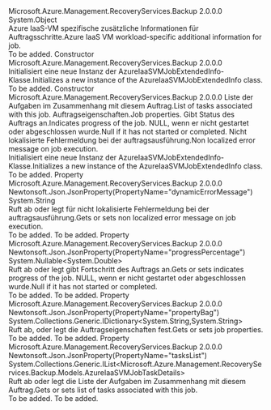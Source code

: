 <Type Name="AzureIaaSVMJobExtendedInfo" FullName="Microsoft.Azure.Management.RecoveryServices.Backup.Models.AzureIaaSVMJobExtendedInfo">
  <TypeSignature Language="C#" Value="public class AzureIaaSVMJobExtendedInfo" />
  <TypeSignature Language="ILAsm" Value=".class public auto ansi beforefieldinit AzureIaaSVMJobExtendedInfo extends System.Object" />
  <TypeSignature Language="DocId" Value="T:Microsoft.Azure.Management.RecoveryServices.Backup.Models.AzureIaaSVMJobExtendedInfo" />
  <TypeSignature Language="VB.NET" Value="Public Class AzureIaaSVMJobExtendedInfo" />
  <TypeSignature Language="F#" Value="type AzureIaaSVMJobExtendedInfo = class" />
  <AssemblyInfo>
    <AssemblyName>Microsoft.Azure.Management.RecoveryServices.Backup</AssemblyName>
    <AssemblyVersion>2.0.0.0</AssemblyVersion>
  </AssemblyInfo>
  <Base>
    <BaseTypeName>System.Object</BaseTypeName>
  </Base>
  <Interfaces />
  <Docs>
    <summary>
            <span data-ttu-id="88188-101">Azure IaaS-VM spezifische zusätzliche Informationen für Auftragsschritte.</span><span class="sxs-lookup"><span data-stu-id="88188-101">Azure IaaS VM workload-specific additional information for job.</span></span>
            </summary>
    <remarks>To be added.</remarks>
  </Docs>
  <Members>
    <Member MemberName=".ctor">
      <MemberSignature Language="C#" Value="public AzureIaaSVMJobExtendedInfo ();" />
      <MemberSignature Language="ILAsm" Value=".method public hidebysig specialname rtspecialname instance void .ctor() cil managed" />
      <MemberSignature Language="DocId" Value="M:Microsoft.Azure.Management.RecoveryServices.Backup.Models.AzureIaaSVMJobExtendedInfo.#ctor" />
      <MemberSignature Language="VB.NET" Value="Public Sub New ()" />
      <MemberType>Constructor</MemberType>
      <AssemblyInfo>
        <AssemblyName>Microsoft.Azure.Management.RecoveryServices.Backup</AssemblyName>
        <AssemblyVersion>2.0.0.0</AssemblyVersion>
      </AssemblyInfo>
      <Parameters />
      <Docs>
        <summary>
            <span data-ttu-id="88188-102">Initialisiert eine neue Instanz der AzureIaaSVMJobExtendedInfo-Klasse.</span><span class="sxs-lookup"><span data-stu-id="88188-102">Initializes a new instance of the AzureIaaSVMJobExtendedInfo class.</span></span>
            </summary>
        <remarks>To be added.</remarks>
      </Docs>
    </Member>
    <Member MemberName=".ctor">
      <MemberSignature Language="C#" Value="public AzureIaaSVMJobExtendedInfo (System.Collections.Generic.IList&lt;Microsoft.Azure.Management.RecoveryServices.Backup.Models.AzureIaaSVMJobTaskDetails&gt; tasksList = null, System.Collections.Generic.IDictionary&lt;string,string&gt; propertyBag = null, Nullable&lt;double&gt; progressPercentage = null, string dynamicErrorMessage = null);" />
      <MemberSignature Language="ILAsm" Value=".method public hidebysig specialname rtspecialname instance void .ctor(class System.Collections.Generic.IList`1&lt;class Microsoft.Azure.Management.RecoveryServices.Backup.Models.AzureIaaSVMJobTaskDetails&gt; tasksList, class System.Collections.Generic.IDictionary`2&lt;string, string&gt; propertyBag, valuetype System.Nullable`1&lt;float64&gt; progressPercentage, string dynamicErrorMessage) cil managed" />
      <MemberSignature Language="DocId" Value="M:Microsoft.Azure.Management.RecoveryServices.Backup.Models.AzureIaaSVMJobExtendedInfo.#ctor(System.Collections.Generic.IList{Microsoft.Azure.Management.RecoveryServices.Backup.Models.AzureIaaSVMJobTaskDetails},System.Collections.Generic.IDictionary{System.String,System.String},System.Nullable{System.Double},System.String)" />
      <MemberSignature Language="VB.NET" Value="Public Sub New (Optional tasksList As IList(Of AzureIaaSVMJobTaskDetails) = null, Optional propertyBag As IDictionary(Of String, String) = null, Optional progressPercentage As Nullable(Of Double) = null, Optional dynamicErrorMessage As String = null)" />
      <MemberSignature Language="F#" Value="new Microsoft.Azure.Management.RecoveryServices.Backup.Models.AzureIaaSVMJobExtendedInfo : System.Collections.Generic.IList&lt;Microsoft.Azure.Management.RecoveryServices.Backup.Models.AzureIaaSVMJobTaskDetails&gt; * System.Collections.Generic.IDictionary&lt;string, string&gt; * Nullable&lt;double&gt; * string -&gt; Microsoft.Azure.Management.RecoveryServices.Backup.Models.AzureIaaSVMJobExtendedInfo" Usage="new Microsoft.Azure.Management.RecoveryServices.Backup.Models.AzureIaaSVMJobExtendedInfo (tasksList, propertyBag, progressPercentage, dynamicErrorMessage)" />
      <MemberType>Constructor</MemberType>
      <AssemblyInfo>
        <AssemblyName>Microsoft.Azure.Management.RecoveryServices.Backup</AssemblyName>
        <AssemblyVersion>2.0.0.0</AssemblyVersion>
      </AssemblyInfo>
      <Parameters>
        <Parameter Name="tasksList" Type="System.Collections.Generic.IList&lt;Microsoft.Azure.Management.RecoveryServices.Backup.Models.AzureIaaSVMJobTaskDetails&gt;" />
        <Parameter Name="propertyBag" Type="System.Collections.Generic.IDictionary&lt;System.String,System.String&gt;" />
        <Parameter Name="progressPercentage" Type="System.Nullable&lt;System.Double&gt;" />
        <Parameter Name="dynamicErrorMessage" Type="System.String" />
      </Parameters>
      <Docs>
        <param name="tasksList"><span data-ttu-id="88188-103">Liste der Aufgaben im Zusammenhang mit diesem Auftrag.</span><span class="sxs-lookup"><span data-stu-id="88188-103">List of tasks associated with this job.</span></span></param>
        <param name="propertyBag"><span data-ttu-id="88188-104">Auftragseigenschaften.</span><span class="sxs-lookup"><span data-stu-id="88188-104">Job properties.</span></span></param>
        <param name="progressPercentage"><span data-ttu-id="88188-105">Gibt Status des Auftrags an.</span><span class="sxs-lookup"><span data-stu-id="88188-105">Indicates progress of the job.</span></span>
            <span data-ttu-id="88188-106">NULL, wenn er nicht gestartet oder abgeschlossen wurde.</span><span class="sxs-lookup"><span data-stu-id="88188-106">Null if it has not started or completed.</span></span></param>
        <param name="dynamicErrorMessage"><span data-ttu-id="88188-107">Nicht lokalisierte Fehlermeldung bei der auftragsausführung.</span><span class="sxs-lookup"><span data-stu-id="88188-107">Non localized error message on job execution.</span></span></param>
        <summary>
            <span data-ttu-id="88188-108">Initialisiert eine neue Instanz der AzureIaaSVMJobExtendedInfo-Klasse.</span><span class="sxs-lookup"><span data-stu-id="88188-108">Initializes a new instance of the AzureIaaSVMJobExtendedInfo class.</span></span>
            </summary>
        <remarks>To be added.</remarks>
      </Docs>
    </Member>
    <Member MemberName="DynamicErrorMessage">
      <MemberSignature Language="C#" Value="public string DynamicErrorMessage { get; set; }" />
      <MemberSignature Language="ILAsm" Value=".property instance string DynamicErrorMessage" />
      <MemberSignature Language="DocId" Value="P:Microsoft.Azure.Management.RecoveryServices.Backup.Models.AzureIaaSVMJobExtendedInfo.DynamicErrorMessage" />
      <MemberSignature Language="VB.NET" Value="Public Property DynamicErrorMessage As String" />
      <MemberSignature Language="F#" Value="member this.DynamicErrorMessage : string with get, set" Usage="Microsoft.Azure.Management.RecoveryServices.Backup.Models.AzureIaaSVMJobExtendedInfo.DynamicErrorMessage" />
      <MemberType>Property</MemberType>
      <AssemblyInfo>
        <AssemblyName>Microsoft.Azure.Management.RecoveryServices.Backup</AssemblyName>
        <AssemblyVersion>2.0.0.0</AssemblyVersion>
      </AssemblyInfo>
      <Attributes>
        <Attribute>
          <AttributeName>Newtonsoft.Json.JsonProperty(PropertyName="dynamicErrorMessage")</AttributeName>
        </Attribute>
      </Attributes>
      <ReturnValue>
        <ReturnType>System.String</ReturnType>
      </ReturnValue>
      <Docs>
        <summary>
            <span data-ttu-id="88188-109">Ruft ab oder legt für nicht lokalisierte Fehlermeldung bei der auftragsausführung.</span><span class="sxs-lookup"><span data-stu-id="88188-109">Gets or sets non localized error message on job execution.</span></span>
            </summary>
        <value>To be added.</value>
        <remarks>To be added.</remarks>
      </Docs>
    </Member>
    <Member MemberName="ProgressPercentage">
      <MemberSignature Language="C#" Value="public Nullable&lt;double&gt; ProgressPercentage { get; set; }" />
      <MemberSignature Language="ILAsm" Value=".property instance valuetype System.Nullable`1&lt;float64&gt; ProgressPercentage" />
      <MemberSignature Language="DocId" Value="P:Microsoft.Azure.Management.RecoveryServices.Backup.Models.AzureIaaSVMJobExtendedInfo.ProgressPercentage" />
      <MemberSignature Language="VB.NET" Value="Public Property ProgressPercentage As Nullable(Of Double)" />
      <MemberSignature Language="F#" Value="member this.ProgressPercentage : Nullable&lt;double&gt; with get, set" Usage="Microsoft.Azure.Management.RecoveryServices.Backup.Models.AzureIaaSVMJobExtendedInfo.ProgressPercentage" />
      <MemberType>Property</MemberType>
      <AssemblyInfo>
        <AssemblyName>Microsoft.Azure.Management.RecoveryServices.Backup</AssemblyName>
        <AssemblyVersion>2.0.0.0</AssemblyVersion>
      </AssemblyInfo>
      <Attributes>
        <Attribute>
          <AttributeName>Newtonsoft.Json.JsonProperty(PropertyName="progressPercentage")</AttributeName>
        </Attribute>
      </Attributes>
      <ReturnValue>
        <ReturnType>System.Nullable&lt;System.Double&gt;</ReturnType>
      </ReturnValue>
      <Docs>
        <summary>
            <span data-ttu-id="88188-110">Ruft ab oder legt gibt Fortschritt des Auftrags an.</span><span class="sxs-lookup"><span data-stu-id="88188-110">Gets or sets indicates progress of the job.</span></span> <span data-ttu-id="88188-111">NULL, wenn er nicht gestartet oder abgeschlossen wurde.</span><span class="sxs-lookup"><span data-stu-id="88188-111">Null if it has not started or completed.</span></span>
            </summary>
        <value>To be added.</value>
        <remarks>To be added.</remarks>
      </Docs>
    </Member>
    <Member MemberName="PropertyBag">
      <MemberSignature Language="C#" Value="public System.Collections.Generic.IDictionary&lt;string,string&gt; PropertyBag { get; set; }" />
      <MemberSignature Language="ILAsm" Value=".property instance class System.Collections.Generic.IDictionary`2&lt;string, string&gt; PropertyBag" />
      <MemberSignature Language="DocId" Value="P:Microsoft.Azure.Management.RecoveryServices.Backup.Models.AzureIaaSVMJobExtendedInfo.PropertyBag" />
      <MemberSignature Language="VB.NET" Value="Public Property PropertyBag As IDictionary(Of String, String)" />
      <MemberSignature Language="F#" Value="member this.PropertyBag : System.Collections.Generic.IDictionary&lt;string, string&gt; with get, set" Usage="Microsoft.Azure.Management.RecoveryServices.Backup.Models.AzureIaaSVMJobExtendedInfo.PropertyBag" />
      <MemberType>Property</MemberType>
      <AssemblyInfo>
        <AssemblyName>Microsoft.Azure.Management.RecoveryServices.Backup</AssemblyName>
        <AssemblyVersion>2.0.0.0</AssemblyVersion>
      </AssemblyInfo>
      <Attributes>
        <Attribute>
          <AttributeName>Newtonsoft.Json.JsonProperty(PropertyName="propertyBag")</AttributeName>
        </Attribute>
      </Attributes>
      <ReturnValue>
        <ReturnType>System.Collections.Generic.IDictionary&lt;System.String,System.String&gt;</ReturnType>
      </ReturnValue>
      <Docs>
        <summary>
            <span data-ttu-id="88188-112">Ruft ab, oder legt die Auftragseigenschaften fest.</span><span class="sxs-lookup"><span data-stu-id="88188-112">Gets or sets job properties.</span></span>
            </summary>
        <value>To be added.</value>
        <remarks>To be added.</remarks>
      </Docs>
    </Member>
    <Member MemberName="TasksList">
      <MemberSignature Language="C#" Value="public System.Collections.Generic.IList&lt;Microsoft.Azure.Management.RecoveryServices.Backup.Models.AzureIaaSVMJobTaskDetails&gt; TasksList { get; set; }" />
      <MemberSignature Language="ILAsm" Value=".property instance class System.Collections.Generic.IList`1&lt;class Microsoft.Azure.Management.RecoveryServices.Backup.Models.AzureIaaSVMJobTaskDetails&gt; TasksList" />
      <MemberSignature Language="DocId" Value="P:Microsoft.Azure.Management.RecoveryServices.Backup.Models.AzureIaaSVMJobExtendedInfo.TasksList" />
      <MemberSignature Language="VB.NET" Value="Public Property TasksList As IList(Of AzureIaaSVMJobTaskDetails)" />
      <MemberSignature Language="F#" Value="member this.TasksList : System.Collections.Generic.IList&lt;Microsoft.Azure.Management.RecoveryServices.Backup.Models.AzureIaaSVMJobTaskDetails&gt; with get, set" Usage="Microsoft.Azure.Management.RecoveryServices.Backup.Models.AzureIaaSVMJobExtendedInfo.TasksList" />
      <MemberType>Property</MemberType>
      <AssemblyInfo>
        <AssemblyName>Microsoft.Azure.Management.RecoveryServices.Backup</AssemblyName>
        <AssemblyVersion>2.0.0.0</AssemblyVersion>
      </AssemblyInfo>
      <Attributes>
        <Attribute>
          <AttributeName>Newtonsoft.Json.JsonProperty(PropertyName="tasksList")</AttributeName>
        </Attribute>
      </Attributes>
      <ReturnValue>
        <ReturnType>System.Collections.Generic.IList&lt;Microsoft.Azure.Management.RecoveryServices.Backup.Models.AzureIaaSVMJobTaskDetails&gt;</ReturnType>
      </ReturnValue>
      <Docs>
        <summary>
            <span data-ttu-id="88188-113">Ruft ab oder legt die Liste der Aufgaben im Zusammenhang mit diesem Auftrag.</span><span class="sxs-lookup"><span data-stu-id="88188-113">Gets or sets list of tasks associated with this job.</span></span>
            </summary>
        <value>To be added.</value>
        <remarks>To be added.</remarks>
      </Docs>
    </Member>
  </Members>
</Type>